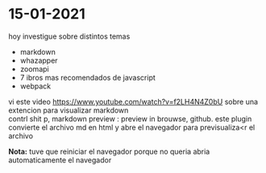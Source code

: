 # 15-01-2021

hoy investigue sobre distintos temas

- markdown
- whazapper
- zoomapi
- 7 ibros mas recomendados de javascript
- webpack

vi este video <https://www.youtube.com/watch?v=f2LH4N4Z0bU> sobre una extencion para visualizar markdown  
contrl shit  p, markdown preview : preview in brouwse, github.
este plugin convierte el archivo md en html y abre el navegador para previsualiza<r el archivo

**Nota:** tuve que reiniciar el navegador porque no queria abria automaticamente el navegador
